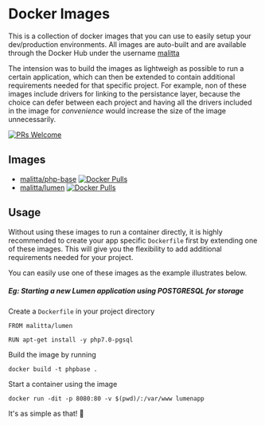 # Docker Images

This is a collection of docker images that you can use to easily setup your dev/production environments. All images are auto-built and are available through the Docker Hub under the username [malitta](https://hub.docker.com/u/malitta)

The intension was to build the images as lightweigh as possible to run a certain application, which can then be extended to contain additional requirements needed for that specific project. For example, non of these images include drivers for linking to the persistance layer, because the choice can defer between each project and having all the drivers included in the image for _convenience_ would increase the size of the image unnecessarily.

[![PRs Welcome](https://img.shields.io/badge/PRs-welcome-brightgreen.svg?style=flat-square)](http://makeapullrequest.com)

## Images

- [malitta/php-base](https://github.com/malitta/docker-images/tree/master/php-base) [![Docker Pulls](https://img.shields.io/docker/pulls/malitta/php-base.svg)](https://hub.docker.com/r/malitta/php-base)
- [malitta/lumen](https://github.com/malitta/docker-images/tree/master/lumen) [![Docker Pulls](https://img.shields.io/docker/pulls/malitta/lumen.svg)](https://hub.docker.com/r/malitta/lumen)

## Usage 

Without using these images to run a container directly, it is highly recommended to create your app specific `Dockerfile` first by extending one of these images. This will give you the flexibility to add additional requirements needed for your project. 

You can easily use one of these images as the example illustrates below.

##### Eg: Starting a new Lumen application using POSTGRESQL for storage

Create a `Dockerfile` in your project directory
```
FROM malitta/lumen

RUN apt-get install -y php7.0-pgsql
```

Build the image by running

`docker build -t phpbase .`

Start a container using the image

`docker run -dit -p 8080:80 -v $(pwd)/:/var/www lumenapp`

It's as simple as that!  🙌